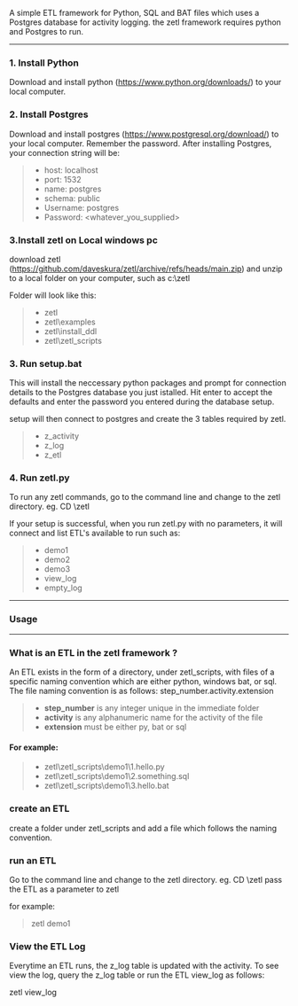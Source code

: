 A simple ETL framework for Python, SQL and BAT files which uses a Postgres database for activity logging.
the zetl framework requires python and Postgres to run.

---

### 1. Install Python

Download and install python (https://www.python.org/downloads/) to your local computer.

### 2. Install Postgres

Download and install postgres (https://www.postgresql.org/download/) to your local computer.  Remember the password.  After installing Postgres, your connection string will be:

> - host: localhost
> - port: 1532
> - name: postgres
> - schema: public
> - Username: postgres  
> - Password: <whatever_you_supplied>

### 3.Install zetl on Local windows pc 

download zetl (https://github.com/daveskura/zetl/archive/refs/heads/main.zip) and unzip to a local folder on your computer, such as c:\zetl
  
Folder will look like this:
  
> - zetl
> - zetl\examples
> - zetl\install_ddl
> - zetl\zetl_scripts

### 3. Run setup.bat
  
This will install the neccessary python packages and prompt for connection details to the Postgres database you just istalled. Hit enter to accept the defaults and enter the password you entered during the database setup.
  
setup will then connect to postgres and create the 3 tables required by zetl.
> - z_activity
> - z_log
> - z_etl
 
### 4. Run zetl.py
  
To run any zetl commands, go to the command line and change to the zetl directory.  eg. CD \zetl

If your setup is successful, when you run zetl.py with no parameters, it will connect and list ETL's available to run such as:
  
> - demo1
> - demo2
> - demo3
> - view_log
> - empty_log

--- 

### Usage

--- 

### What is an ETL in the zetl framework ?

An ETL exists in the form of a directory, under zetl_scripts, with files of a specific naming convention which are either python, windows bat, or sql.  The file naming convention is as follows: step_number.activity.extension
  
> - **step_number** is any integer unique in the immediate folder
> - **activity** is any alphanumeric name for the activity of the file
> - **extension** must be either py, bat or sql

####  For example:
  
> - zetl\zetl_scripts\demo1\1.hello.py
> - zetl\zetl_scripts\demo1\2.something.sql
> - zetl\zetl_scripts\demo1\3.hello.bat

### create an ETL

create a folder under zetl_scripts and add a file which follows the naming convention.

### run an ETL

Go to the command line and change to the zetl directory.  eg. CD \zetl
pass the ETL as a parameter to zetl

for example:

> zetl demo1

### View the ETL Log

Everytime an ETL runs, the z_log table is updated with the activity.  To see view the log, query the z_log table or run the ETL view_log as follows:

zetl view_log

